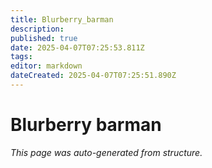 ```yaml
---
title: Blurberry_barman
description: 
published: true
date: 2025-04-07T07:25:53.811Z
tags: 
editor: markdown
dateCreated: 2025-04-07T07:25:51.890Z
---
```


# Blurberry barman

*This page was auto-generated from structure.*